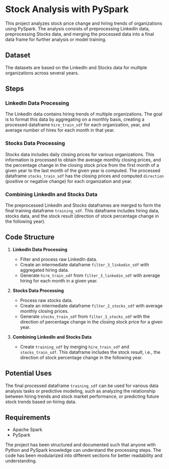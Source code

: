 # Stock Analysis with PySpark

This project analyzes stock price change and hiring trends of organizations using PySpark. The analysis consists of preprocessing LinkedIn data, preprocessing Stocks data, and merging the processed data into a final data frame for further analysis or model training. 

## Dataset

The datasets are based on the LinkedIn and Stocks data for multiple organizations across several years.

## Steps

### LinkedIn Data Processing 

The LinkedIn data contains hiring trends of multiple organizations. The goal is to format this data by aggregating on a monthly basis, creating a processed dataframe `hire_train_sdf` for each organization, year, and average number of hires for each month in that year.

### Stocks Data Processing 

Stocks data includes daily closing prices for various organizations. This information is processed to obtain the average monthly closing prices, and the percentage change in the closing stock price from the first month of a given year to the last month of the given year is computed. The processed dataframe `stocks_train_sdf` has the closing prices and computed `direction` (positive or negative change) for each organization and year.

### Combining LinkedIn and Stocks Data 

The preprocessed LinkedIn and Stocks dataframes are merged to form the final training dataframe `training_sdf`. This dataframe includes hiring data, stocks data, and the stock result (direction of stock percentage change in the following year).

## Code Structure

1. **LinkedIn Data Processing**
    - Filter and process raw LinkedIn data.
    - Create an intermediate dataframe `filter_3_linkedin_sdf` with aggregated hiring data.
    - Generate `hire_train_sdf` from `filter_3_linkedin_sdf` with average hiring for each month in a given year.

2. **Stocks Data Processing**
    - Process raw stocks data.
    - Create an intermediate dataframe `filter_2_stocks_sdf` with average monthly closing prices.
    - Generate `stocks_train_sdf` from `filter_3_stocks_sdf` with the direction of percentage change in the closing stock price for a given year.

3. **Combining LinkedIn and Stocks Data**
    - Create `training_sdf` by merging `hire_train_sdf` and `stocks_train_sdf`. This dataframe includes the stock result, i.e., the direction of stock percentage change in the following year.

## Potential Uses

The final processed dataframe `training_sdf` can be used for various data analysis tasks or predictive modeling, such as analyzing the relationship between hiring trends and stock market performance, or predicting future stock trends based on hiring data.

## Requirements

- Apache Spark
- PySpark

The project has been structured and documented such that anyone with Python and PySpark knowledge can understand the processing steps. The code has been modularized into different sections for better readability and understanding.
